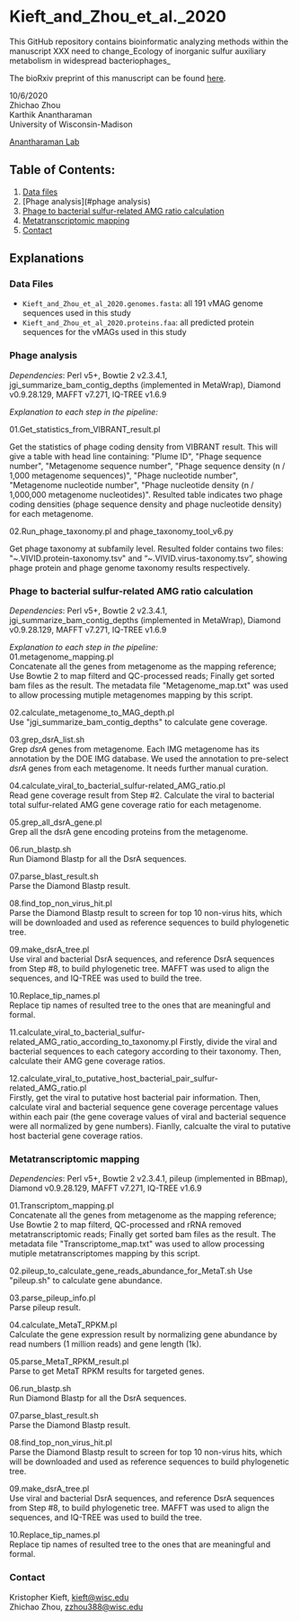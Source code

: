 # Kieft_and_Zhou_et_al._2020

This GitHub repository contains bioinformatic analyzing methods within the manuscript XXX need to change_Ecology of inorganic sulfur auxiliary metabolism in widespread bacteriophages_

The bioRxiv preprint of this manuscript can be found [here](https://www.biorxiv.org/content/10.1101/2020.08.24.253096v1). 

10/6/2020  
Zhichao Zhou   
Karthik Anantharaman  
University of Wisconsin-Madison 

[Anantharaman Lab](https://https://anantharamanlab.com/)


## Table of Contents:
1. [Data files](#data)
2. [Phage analysis](#phage analysis)
3. [Phage to bacterial sulfur-related AMG ratio calculation](#map)
4. [Metatranscriptomic mapping](#ratio)
5. [Contact](#contact)


## Explanations


### Data Files <a name="data"></a>

* `Kieft_and_Zhou_et_al_2020.genomes.fasta`: all 191 vMAG genome sequences used in this study  
* `Kieft_and_Zhou_et_al_2020.proteins.faa`: all predicted protein sequences for the vMAGs used in this study  


### Phage analysis <a name="phage analysis"></a>
_Dependencies_: Perl v5+, Bowtie 2 v2.3.4.1,  jgi_summarize_bam_contig_depths (implemented in MetaWrap), Diamond v0.9.28.129, MAFFT v7.271, IQ-TREE v1.6.9

_Explanation to each step in the pipeline:_  

01.Get_statistics_from_VIBRANT_result.pl

Get the statistics of phage coding density from VIBRANT result. This will give a table with head line containing: "Plume ID", "Phage sequence number", "Metagenome sequence number", "Phage sequence density (n / 1,000 metagenome sequences)", "Phage nucleotide number", "Metagenome nucleotide number", "Phage nucleotide density (n / 1,000,000 metagenome nucleotides)". Resulted table indicates two phage coding densities (phage sequence density and phage nucleotide density) for each metagenome.

02.Run_phage_taxonomy.pl and phage_taxonomy_tool_v6.py

Get phage taxonomy at subfamily level. Resulted folder contains two files: "~.VIVID.protein-taxonomy.tsv" and “~.VIVID.virus-taxonomy.tsv”, showing phage protein and phage genome taxonomy results respectively.



### Phage to bacterial sulfur-related AMG ratio calculation <a name="map"></a>

_Dependencies_: Perl v5+, Bowtie 2 v2.3.4.1,  jgi_summarize_bam_contig_depths (implemented in MetaWrap), Diamond v0.9.28.129, MAFFT v7.271, IQ-TREE v1.6.9

_Explanation to each step in the pipeline:_    
01.metagenome_mapping.pl    
Concatenate all the genes from metagenome as the mapping reference; Use Bowtie 2 to map filterd and QC-processed reads; Finally get sorted bam files as the result. The metadata file "Metagenome_map.txt" was used to allow processing mutiple metagenomes mapping by this script.    

02.calculate_metagenome_to_MAG_depth.pl    
Use "jgi_summarize_bam_contig_depths" to calculate gene coverage.    

03.grep_dsrA_list.sh    
Grep _dsrA_ genes from metagenome. Each IMG metagenome has its annotation by the DOE IMG database. We used the annotation to pre-select _dsrA_ genes from each metagenome. It needs further manual curation.  

04.calculate_viral_to_bacterial_sulfur-related_AMG_ratio.pl    
Read gene coverage result from Step #2. Calculate the viral to bacterial total sulfur-related AMG gene coverage ratio for each metagenome.    

05.grep_all_dsrA_gene.pl    
Grep all the dsrA gene encoding proteins from the metagenome.    

06.run_blastp.sh    
Run Diamond Blastp for all the DsrA sequences.    

07.parse_blast_result.sh    
Parse the Diamond Blastp result.    

08.find_top_non_virus_hit.pl    
Parse the Diamond Blastp result to screen for top 10 non-virus hits, which will be downloaded and used as reference sequences to build phylogenetic tree.    

09.make_dsrA_tree.pl    
Use viral and bacterial DsrA sequences, and reference DsrA sequences from Step #8, to build phylogenetic tree. MAFFT was used to align the sequences, and IQ-TREE was used to build the tree.    

10.Replace_tip_names.pl    
Replace tip names of resulted tree to the ones that are meaningful and formal.       

11.calculate_viral_to_bacterial_sulfur-related_AMG_ratio_according_to_taxonomy.pl
Firstly, divide the viral and bacterial sequences to each category according to their taxonomy. Then, calculate their AMG gene coverage ratios.    

12.calculate_viral_to_putative_host_bacterial_pair_sulfur-related_AMG_ratio.pl        
Firstly, get the viral to putative host bacterial pair information. Then, calculate viral and bacterial sequence gene coverage percentage values within each pair (the gene coverage values of viral and bacterial sequence were all normalized by gene numbers). Fianlly, calcualte the viral to putative host bacterial gene coverage ratios.


### Metatranscriptomic mapping <a name="ratio"></a>

_Dependencies_: Perl v5+, Bowtie 2 v2.3.4.1,  pileup (implemented in BBmap), Diamond v0.9.28.129, MAFFT v7.271, IQ-TREE v1.6.9    

01.Transcriptom_mapping.pl    
Concatenate all the genes from metagenome as the mapping reference; Use Bowtie 2 to map filterd, QC-processed and rRNA removed metatranscriptomic reads; Finally get sorted bam files as the result. The metadata file "Transcriptome_map.txt" was used to allow processing mutiple metatranscriptomes mapping by this script.        

02.pileup_to_calculate_gene_reads_abundance_for_MetaT.sh
Use "pileup.sh" to calculate gene abundance.   

03.parse_pileup_info.pl    
Parse pileup result.    

04.calculate_MetaT_RPKM.pl    
Calculate the gene expression result by normalizing gene abundance by read numbers (1 million reads) and gene length (1k).    

05.parse_MetaT_RPKM_result.pl    
Parse to get MetaT RPKM results for targeted genes.    

06.run_blastp.sh    
Run Diamond Blastp for all the DsrA sequences.    

07.parse_blast_result.sh    
Parse the Diamond Blastp result.    

08.find_top_non_virus_hit.pl     
Parse the Diamond Blastp result to screen for top 10 non-virus hits, which will be downloaded and used as reference sequences to build phylogenetic tree.     

09.make_dsrA_tree.pl    
Use viral and bacterial DsrA sequences, and reference DsrA sequences from Step #8, to build phylogenetic tree. MAFFT was used to align the sequences, and IQ-TREE was used to build the tree.     

10.Replace_tip_names.pl    
Replace tip names of resulted tree to the ones that are meaningful and formal.    

### Contact <a name="contact"></a>

Kristopher Kieft, kieft@wisc.edu  
Zhichao Zhou, zzhou388@wisc.edu 
